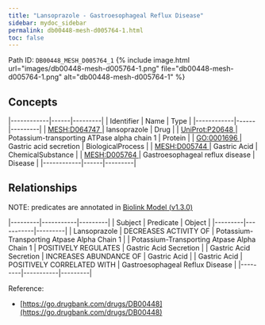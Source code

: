 ```yaml
---
title: "Lansoprazole - Gastroesophageal Reflux Disease"
sidebar: mydoc_sidebar
permalink: db00448-mesh-d005764-1.html
toc: false 
---
```



Path ID: `DB00448_MESH_D005764_1`
{% include image.html url="images/db00448-mesh-d005764-1.png" file="db00448-mesh-d005764-1.png" alt="db00448-mesh-d005764-1" %}

## Concepts

|------------|------|---------|
| Identifier | Name | Type    |
|------------|------|---------|
| <a href="https://identifiers.org/MESH:D064747">MESH:D064747 </a> | lansoprazole | Drug |
| <a href="https://identifiers.org/UniProt:P20648">UniProt:P20648 </a> | Potassium-transporting ATPase alpha chain 1 | Protein |
| <a href="https://identifiers.org/GO:0001696">GO:0001696 </a> | Gastric acid secretion | BiologicalProcess |
| <a href="https://identifiers.org/MESH:D005744">MESH:D005744 </a> | Gastric Acid | ChemicalSubstance |
| <a href="https://identifiers.org/MESH:D005764">MESH:D005764 </a> | Gastroesophageal reflux disease | Disease |
|------------|------|---------|

## Relationships


NOTE: predicates are annotated in <a href="https://github.com/biolink/biolink-model/releases/tag/v1.3.0">Biolink Model (v1.3.0)</a>

|---------|-----------|---------|
| Subject | Predicate | Object  |
|---------|-----------|---------|
| Lansoprazole | DECREASES ACTIVITY OF | Potassium-Transporting Atpase Alpha Chain 1 |
| Potassium-Transporting Atpase Alpha Chain 1 | POSITIVELY REGULATES | Gastric Acid Secretion |
| Gastric Acid Secretion | INCREASES ABUNDANCE OF | Gastric Acid |
| Gastric Acid | POSITIVELY CORRELATED WITH | Gastroesophageal Reflux Disease |
|---------|-----------|---------|

Reference: 
  - [https://go.drugbank.com/drugs/DB00448](https://go.drugbank.com/drugs/DB00448)

